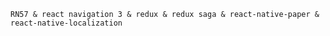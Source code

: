 <html>

<code>
RN57 & react navigation 3 & redux & redux saga & react-native-paper & react-native-localization 
</code>
</html>